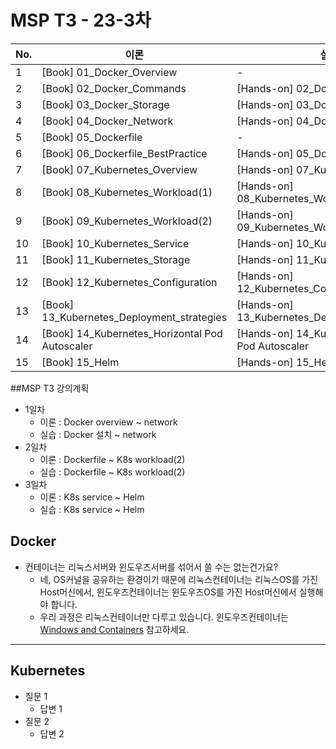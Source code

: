 # MSP T3 - 23-3차

| No. | 이론                                             | 실습                                                 |
| --- | ---------------------------------------------- | -------------------------------------------------- |
| 1   | [Book] 01_Docker_Overview                      | -                                                  |
| 2   | [Book] 02_Docker_Commands                      | [Hands-on] 02_Docker_Commands                      |
| 3   | [Book] 03_Docker_Storage                       | [Hands-on] 03_Docker_Storage                       |
| 4   | [Book] 04_Docker_Network                       | [Hands-on] 04_Docker_Network                       |
| 5   | [Book] 05_Dockerfile                           | -                                                  |
| 6   | [Book] 06_Dockerfile_BestPractice              | [Hands-on] 05_Dockerfile                           |
| 7   | [Book] 07_Kubernetes_Overview                  | [Hands-on] 07_Kubernetes_Overview                  |
| 8   | [Book] 08_Kubernetes_Workload(1)               | [Hands-on] 08_Kubernetes_Workload(1)               |
| 9   | [Book] 09_Kubernetes_Workload(2)               | [Hands-on] 09_Kubernetes_Workload(2)               |
| 10  | [Book] 10_Kubernetes_Service                   | [Hands-on] 10_Kubernetes_Service                   |
| 11  | [Book] 11_Kubernetes_Storage                   | [Hands-on] 11_Kubernetes_Storage                   |
| 12  | [Book] 12_Kubernetes_Configuration             | [Hands-on] 12_Kubernetes_Configuration             |
| 13  | [Book] 13_Kubernetes_Deployment_strategies     | [Hands-on] 13_Kubernetes_Deployment_strategies     |
| 14  | [Book] 14_Kubernetes_Horizontal Pod Autoscaler | [Hands-on] 14_Kubernetes_Horizontal Pod Autoscaler |
| 15  | [Book] 15_Helm                                 | [Hands-on] 15_Helm                                 |


##MSP T3 강의계획
- 1일차
  - 이론 : Docker overview ~ network
  - 실습 : Docker 설치 ~ network
- 2일차
  - 이론 : Dockerfile ~ K8s workload(2)
  - 실습 : Dockerfile ~ K8s workload(2)
- 3일차
  - 이론 : K8s service ~ Helm
  - 실습 : K8s service ~ Helm

## Docker

- 컨테이너는 리눅스서버와 윈도우즈서버를 섞어서 쓸 수는 없는건가요?
  - 네, OS커널을 공유하는 환경이기 때문에 리눅스컨테이너는 리눅스OS를 가진 Host머신에서, 윈도우즈컨테이너는 윈도우즈OS를 가진 Host머신에서 실행해야 합니다.
  - 우리 과정은 리눅스컨테이너만 다루고 있습니다. 윈도우즈컨테이너는 [Windows and Containers](https://docs.microsoft.com/en-us/virtualization/windowscontainers/about/) 참고하세요.


---

## Kubernetes

- 질문 1
  - 답변 1
- 질문 2
  - 답변 2
